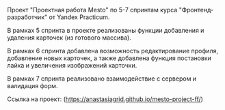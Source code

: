 Проект "Проектная работа Mesto" по 5-7 спринтам курса "Фронтенд-разработчик" от Yandex Practicum.

В рамках 5 спринта в проекте реализованы функции добавления и удаления карточек (из готового массива).

В рамках 6 спринта добавлена возможность редактирование профиля, добавление новых карточек, а также добавлена функция постановки лайка и увеличения изображений карточки. 

В рамках 7 спринта реализовано взаимодействие с сервером и валидация форм. 


Ссылка на проект: (https://anastasiagrid.github.io/mesto-project-ff/)
